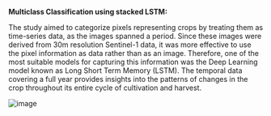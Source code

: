**Multiclass Classification using stacked LSTM:**

The study aimed to categorize pixels representing crops by treating them as time-series data, as the images spanned a period. Since these images were derived from 30m resolution Sentinel-1 data, it was more effective to use the pixel information as data rather than as an image. Therefore, one of the most suitable models for capturing this information was the Deep Learning model known as Long Short Term Memory (LSTM). The temporal data covering a full year provides insights into the patterns of changes in the crop throughout its entire cycle of cultivation and harvest.


![image](https://github.com/ashishpagote/LandcoverMapping/assets/35667006/b91c48cc-48aa-4337-bbe4-09dda4a62abf)
